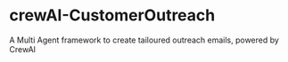 # crewAI-CustomerOutreach
A Multi Agent framework to create tailoured outreach emails, powered by CrewAI

